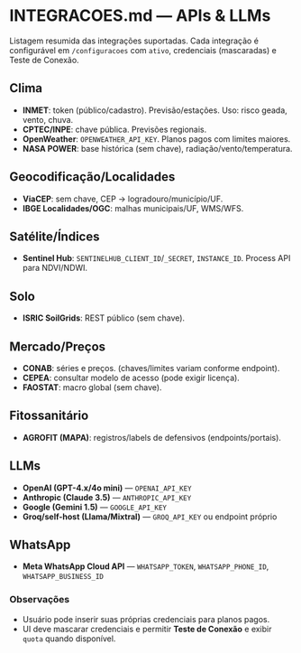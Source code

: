 # INTEGRACOES.md — APIs & LLMs

Listagem resumida das integrações suportadas. Cada integração é configurável em `/configuracoes` com `ativo`, credenciais (mascaradas) e Teste de Conexão.

## Clima
- **INMET**: token (público/cadastro). Previsão/estações. Uso: risco geada, vento, chuva.
- **CPTEC/INPE**: chave pública. Previsões regionais.
- **OpenWeather**: `OPENWEATHER_API_KEY`. Planos pagos com limites maiores.
- **NASA POWER**: base histórica (sem chave), radiação/vento/temperatura.

## Geocodificação/Localidades
- **ViaCEP**: sem chave, CEP → logradouro/município/UF.
- **IBGE Localidades/OGC**: malhas municipais/UF, WMS/WFS.

## Satélite/Índices
- **Sentinel Hub**: `SENTINELHUB_CLIENT_ID`/`_SECRET`, `INSTANCE_ID`. Process API para NDVI/NDWI.

## Solo
- **ISRIC SoilGrids**: REST público (sem chave).

## Mercado/Preços
- **CONAB**: séries e preços. (chaves/limites variam conforme endpoint).
- **CEPEA**: consultar modelo de acesso (pode exigir licença).
- **FAOSTAT**: macro global (sem chave).

## Fitossanitário
- **AGROFIT (MAPA)**: registros/labels de defensivos (endpoints/portais).

## LLMs
- **OpenAI (GPT-4.x/4o mini)** — `OPENAI_API_KEY`
- **Anthropic (Claude 3.5)** — `ANTHROPIC_API_KEY`
- **Google (Gemini 1.5)** — `GOOGLE_API_KEY`
- **Groq/self-host (Llama/Mixtral)** — `GROQ_API_KEY` ou endpoint próprio

## WhatsApp
- **Meta WhatsApp Cloud API** — `WHATSAPP_TOKEN`, `WHATSAPP_PHONE_ID`, `WHATSAPP_BUSINESS_ID`

### Observações
- Usuário pode inserir suas próprias credenciais para planos pagos.
- UI deve mascarar credenciais e permitir **Teste de Conexão** e exibir `quota` quando disponível.
